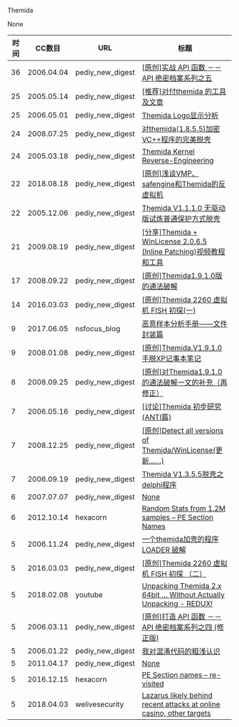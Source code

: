 Themida

None

| 时间 | CC数目 | URL | 标题 |
| ---- | ----- | --- | --- |
| 36 | 2006.04.04 | pediy_new_digest | [[原创]实战 API 函数 －－ API 绝密档案系列之五](https://bbs.pediy.com/thread-23595.htm) |
| 25 | 2005.05.14 | pediy_new_digest | [[推荐]对付themida 的工具及文章](https://bbs.pediy.com/thread-19624.htm) |
| 25 | 2006.05.01 | pediy_new_digest | [Themida Logo显示分析](https://bbs.pediy.com/thread-24959.htm) |
| 24 | 2008.07.25 | pediy_new_digest | [对themida(1.8.5.5)加密VC++程序的完美脱壳](https://bbs.pediy.com/thread-69294.htm) |
| 24 | 2005.03.18 | pediy_new_digest | [Themida Kernel Reverse-Engineering](https://bbs.pediy.com/thread-12172.htm) |
| 22 | 2018.08.18 | pediy_new_digest | [[原创]浅谈VMP、safengine和Themida的反虚拟机](https://bbs.pediy.com/thread-246358.htm) |
| 22 | 2005.12.06 | pediy_new_digest | [Themida V1.1.1.0 无驱动版试炼普通保护方式脱壳](https://bbs.pediy.com/thread-19172.htm) |
| 21 | 2009.08.19 | pediy_new_digest | [[分享]Themida + WinLicense 2.0.6.5 (Inline Patching)视频教程和工具](https://bbs.pediy.com/thread-96053.htm) |
| 17 | 2008.09.22 | pediy_new_digest | [[原创]Themida1.9.1.0版的通法破解](https://bbs.pediy.com/thread-73257.htm) |
| 14 | 2016.03.03 | pediy_new_digest | [[原创]Themida 2260 虚拟机 FISH 初探(一)](https://bbs.pediy.com/thread-208207.htm) |
| 9 | 2017.06.05 | nsfocus_blog | [恶意样本分析手册——文件封装篇](http://blog.nsfocus.net/malicious-sample-analysis-manual-file-encapsulation/) |
| 9 | 2008.01.08 | pediy_new_digest | [[原创]Themida.V1.9.1.0 手脱XP记事本笔记](https://bbs.pediy.com/thread-57934.htm) |
| 8 | 2008.09.25 | pediy_new_digest | [[原创]对Themida1.9.1.0的通法破解一文的补充（再修正）](https://bbs.pediy.com/thread-73425.htm) |
| 7 | 2006.05.16 | pediy_new_digest | [[讨论]Themida 初步研究(ANTI篇)](https://bbs.pediy.com/thread-25657.htm) |
| 7 | 2008.12.25 | pediy_new_digest | [[原创]Detect all versions of Themida/WinLicense(更新……)](https://bbs.pediy.com/thread-79412.htm) |
| 7 | 2006.09.19 | pediy_new_digest | [Themida V1.3.5.5脱壳之delphi程序](https://bbs.pediy.com/thread-32164.htm) |
| 6 | 2007.07.07 | pediy_new_digest | [None](https://bbs.pediy.com/thread-47633.htm) |
| 6 | 2012.10.14 | hexacorn | [Random Stats from 1.2M samples – PE Section Names](http://www.hexacorn.com/blog/2012/10/14/random-stats-from-1-2m-samples-pe-section-names/) |
| 5 | 2006.11.24 | pediy_new_digest | [一个themida加壳的程序LOADER 破解](https://bbs.pediy.com/thread-35431.htm) |
| 5 | 2016.03.03 | pediy_new_digest | [[原创]Themida 2260 虚拟机 FISH 初探 （二）](https://bbs.pediy.com/thread-208217.htm) |
| 5 | 2018.02.08 | youtube | [Unpacking Themida 2.x 64bit … Without Actually Unpacking -  REDUX!](https://www.youtube.com/watch?v=ggiYRdTrbFk) |
| 5 | 2006.03.11 | pediy_new_digest | [[原创]打造 API 函数 －－ API 绝密档案系列之四 (修正版)](https://bbs.pediy.com/thread-22411.htm) |
| 5 | 2006.01.22 | pediy_new_digest | [我对混淆代码的粗浅认识](https://bbs.pediy.com/thread-20648.htm) |
| 5 | 2011.04.17 | pediy_new_digest | [None](https://bbs.pediy.com/thread-132522.htm) |
| 5 | 2016.12.15 | hexacorn | [PE Section names – re-visited](http://www.hexacorn.com/blog/2016/12/15/pe-section-names-re-visited/) |
| 5 | 2018.04.03 | welivesecurity | [Lazarus likely behind recent attacks at online casino, other targets](https://www.welivesecurity.com/2018/04/03/lazarus-killdisk-central-american-casino/) |

